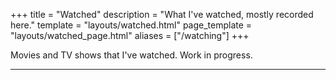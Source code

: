 +++
title = "Watched"
description = "What I've watched, mostly recorded here."
template = "layouts/watched.html"
page_template = "layouts/watched_page.html"
aliases = ["/watching"]
+++

Movies and TV shows that I've watched. Work in progress.

---
